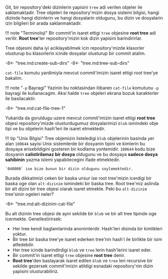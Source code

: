 Git, bir repository'deki dizinlerin yapisini `tree` adi verilen objeler ile saklamaktadir. Tree objeleri ile repository'mizin dosya sistemi bilgisi, hangi dizinde hangi dizinlerin ve hangi dosyalarin oldugunu, bu dizin ve dosyalarin izin bilgileri bir arada saklanmaktadir.

!!! note "Terminoloji"
    Bir commit'in isaret ettigi `tree` objesine **root tree** adi verilir. **Root tree**'ler repository'mizin kok dizin yapisini barindirirlar.

Tree objesini daha iyi aciklayabilmek icin repository'mizde klasorler olusturup bu klasorlerin icinde dosyalar olusturup bir commit atalim.

-8<- "tree.md:create-sub-dirs"
-8<- "tree.md:tree-sub-dirs"

`cat-file` komutu yardimiyla mevcut commit'imizin isaret ettigi root tree'ye bakalim.

!!! note "`-p` Bayragi"
    Yazinin bu noktasindan itibaren `cat-file` komutunu `-p` bayragi ile kullanacagim. Aksi halde `tree` objeleri ekrana bozuk karakterler ile basilacaktir.

-8<- "tree.md:cat-file-tree-1"

Yukarida da goruldugu uzere mevcut commit'imizin isaret ettigi **root tree** objesi repository'mizde olusturdugumuz dosyalarimizi `blob` ismindeki obje tipi ve bu objelerin hash'leri ile isaret etmektedir.

!!! tip "Unix Bilgisi"
    Tree objemizin listeledigi `blob` objelerinin basinda yer alan `100644` sayisi Unix sistemlerde bir dosyanin tipini ve kimlerin bu dosyaya erisebildigini gosteren bir kodlama yontemidir. `100644` kodu bize dosyanin **calistirilamaz bir dosya** oldugunu ve bu dosyaya **sadece dosya sahibinin** yazma islemi yapabilecegini ifade etmektedir.

    `040000` ise bize bunun bir dizin oldugunu soylemektedir.

Burada dikkatimizi ceken bir baska unsur ise root tree'mizin icerdigi bir baska oge olan `alt-dizinim` ismindeki bir baska tree. Root tree'miz aslinda bir alt dizini bir tree objesi olarak isaret etmekte. Peki bu `alt-dizinim` tree'sinin ogeleri neler?

-8<- "tree.md:alt-dizinim-cat-file"

Bu alt dizinin tree objesi de ayni sekilde bir `blob` ve bir alt tree tipinde oge icermekte. Genellestirirsek:

- Her tree kendi baglamlarinda anonimlerdir. Hash'leri disinda bir kimlikleri yoktur.
- Bir tree bir baska tree'ye isaret ederken tree'nin hash'i ile birlikte bir isim atfedebilir.
- Her tree icinde barindirdigi `blob` ve `tree` lerin hash'lerini isaret eder.
- Bir commit'in isaret ettigi `tree` objesine **root tree** denir.
- **Root tree**'den baslayarak isaret edilen `blob` ve `tree` leri recursive bir sekilde gezersek commit'imizin atildigi esnadaki repository'nin dizin yapisini olusturabiliriz.
